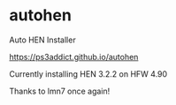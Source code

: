 # autohen
Auto HEN Installer

https://ps3addict.github.io/autohen

Currently installing HEN 3.2.2 on HFW 4.90

Thanks to lmn7 once again!